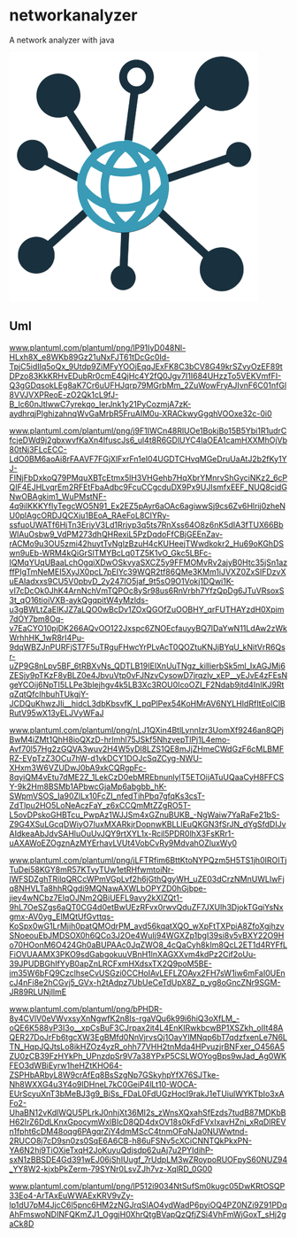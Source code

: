 # networkanalyzer

A network analyzer with java

![logo](src/fr/networkanalyzer/application/app_icon.jpg)

## Uml

www.plantuml.com/plantuml/png/lP91IyD048Nl-HLxh8X_e8WKb89Gz21uNxFJT61tDcGc0Id-TpjC5idIIq5oQx_9Utdp9ZiMFyYOOjEqqJExFK8C3bCV8G49krSZvyOzEF89tDPzo83KkKRHvEDubRr0cmE4QjHc4Y2fQ0Jgv7I1I684UHzzTo5VEKVmfFI-Q3gGDqsokLEg8aK7Cr6uUFHJqrp79MGrbMm_2ZuWowFryAJIvnF6C01nfGl8VVJVXPReoE-zO2Qk1cL9fJ-B_lc60nJtlwwC7yrekqo_IerJnk1y21PyCozmjA7zK-aydhrqjPlghizahnqWvGaMrbR5FruAIM0u-XRACkwyGgqhVOOxe32c-0i0

www.plantuml.com/plantuml/png/j9F1IWCn48RlUOe1BokjBo15B5Ybi1R1udrCfcjeDWd9j2gbxwvfKaXn4IfuscJs6_ul4t8R6GDlUYC4laOEA1camHXXMhOjVb80tNj3FLcECC-LdO0BM6aoAi8rFAAVF7FGjXlFxrFn1eI04UGDTCHvqMGeDruUaAtJ2b2fKy1YJ-FINjFbDxkoQ79PMquXBTcEtmx5lH3VHGehb7HqXbrYMnrvShGyciNKz2_6cPQIF4EJHLvqrEm2RFEtFbaAdbc9FcuCCgcduDX9Px9UJIsmfxEEF_NUQ8cidGNwOBAgkim1_WuPMstNF-4q9ilKKKYfIyTegcWO5N91_Ex2EZ5pAyr6aOAc6agiwwSj9cs6Zv6Hlrij0zheNU0plAgcORDJQCXju1BEoA_RAeFoL8ClYRy-ssfuoUWATf6HjTn3EriyV3Ld1Rrjyp3q5ts7RnXss64O8z6nK5dIA3fTUX66BbWlAuOsbw9_VdPM273dhQHRexiL5PzDqdoFfCBjGEEnZav-rACMo9u3OU5zmi42huytTvNglzBzuH4cKUHeejTWwdkokr2_Hu69oKGhDSwn9uEb-WRM4kQiGrSlTMYBcLq0TZ5K1vO_Gkc5LBFc-IQMqYUqUBaaLchOgqiXDwOSkvyaSXCZ5y9FFMOMvRv2ajyB0Htc35jSn1azffPIgTmNeMEI5XyJX0pcL7pEIYc39WQR2tf86QMe3KMm1iJVXZ0ZxSIFDzvXuEAIadxxs9CU5V0pbvD_2y247lO5jaf_9t5sO9O1Vokj1DQwi1K-vI7cDcOk0JhK4ArnNchVmTQPOc8ySr98us6RnVrbh7YfzQpDg6JTuVRsoxS3t_qO16tioiVXB-aykQgqpitW4yMzlds-u3gBWLtZaEIKJZ7aLQO0wBcDv1ZOxQGOfZuOOBHY_qrFUTHAYzdH0Xpim7dOY7bm8Oq-v7EaCYO10pjDK266AQvOO122Jxspc6ZNOEcfauyyBQ7lDaYwN11LdAw2zWkWrhhHK_1wR8rI4Pu-9dqWBZJnPURFjST7F5uTRguFHwcYrPLvAcT0QOZtuKNJjBYqU_kNitVrR6Qsr-uZP9G8nLpv5BF_6tRBXvNs_QDTLB19IElXnUuTNgz_killierbSk5ml_IxAGJMj6ZESjy9pTKzF8yBLZ0e4JbvuVtp0vFJNzvCysowD7jrqzlv_xEP__yEJvE4zFEsNgeYCOij6NpTI5LLPe3blejhgv4k5LB3Xc3ROU0IcoOZI_F2Ndab9jtd4InIKJ9RtqZqtQfcIhbuhTUkgjY-JCDQuKhwzJIi__hidcL3dbKbsvfK_l_pqPlPex54KoHMrAV6NYLHIdRfItEoIClBRutV95wX13yELJVyWFaJ

www.plantuml.com/plantuml/png/nLJ1QXin4BtlLynnIzr3UomXf9246an8QPjBwM4iZMt1QhH8ioQXzD-hrImhl75JSkf5NhzvepTlPj1L4emo-Avf70l57Hg2zGQVA3wuv2H4W5yDl8LZS1QE8mJjZHmeCWdGzF6cMLBMFRZ-EVpTzZ3OCu7hW-d1vkDCY1DOJcSqZCyg-NWU-XHxm3W6VZUDwJ0bA9xkCQRgpFc-8qyiQM4vEtu7dME2Z_1LekCzD0ebMREbnunlylT5ETOijATuUQaaCyH8FFCSY-9k2Hm8BSMb1APbwcGjaMp6abgbb_hK-SWpmVSOS_Ia90ZlLx10FcZI_nfedTihPbq7gfqKs3csT-ZdTlpu2HO5LoNeAczFaY_z6xCCQmMtZZgRO5T-L5ovDPskoGHBTcu_PwpAz1WJJSm4xGZnuBUKB_-NgWaiw7YaRaFe21bS-Z9G4XSuLGcqDWiyO7IuxMXARkjrDopnwKBLLlEuQKGN3fSrJN_dYgSfdDIJvAIdkeaAbJdvSAHluOuUvJQY9rtXYL1x-Rcil5PDR0lhX3FsKRr1-uAXAWoEZOgznAzMYErhavLVUt4VobCvRy9MdvahOZluxWy0

www.plantuml.com/plantuml/png/jLFTRfim6BttKtoNYPQzm5H5TS1jh0IROITjTuDei58KGY8mR57KTvyTUw1etRHfwmtoiNr-lWFSDZghTRilqQRCcWPmVGpLvf2h6jGthQgyWH_uZE03dCrzNMnUWLIwFjq8NHVLTa8hhRQgdi9MQNawAXWLbOPYZD0hGjbpe-jiey4wNCbz7EIqOJNm2QBiUEFL9avy2kXlZQt1-9hL7OeSZgs6aQT0CG4d0etBwUEzRFvx0rwvQduZF7JXUlh3DjokTGqiYsNxgmx-AV0yg_ElMQtUfGvttqs-KoSpx0wG1LrMjih0patQMOdrPM_avd56kqatXQO_wXpFtTXPpiA8ZfoXgjhzvSNoeouEbJMDSOX0h6QCo3J2Oe4WuIj94WGXZp1bgI39si8v5vBXY22O9Ho70HOonM6O424Gh0aBUPAAc0JqZWO8_4cQaCyh8kIm8QcL2ET1d4RYFfLFiOVUAAMX3PKO9sdGabgokuuVBnH1lnXAGXXvm4kdPz2Cif2oUu-39JPUDBGhIfYyB0apZnLRCFxmHXdsxTX2Q9poM5BE-im35W6bFQ9CzclhseCvUSGzi0CCHoIAvLEFLZOAyx2FH7sW1iw6mFaI0UEncJ4nFi8e2hCGvj5_GVx-h2tAdpz7UbUeCeTdUpX8Z_p_yg8oGncZNr9SGM-JR89RLUNjllmE

www.plantuml.com/plantuml/png/bPHDR-8y4CVlV0eVWvxsyXnNgwfK2n8Is-rgaVQu6k99i6hiQ3oXfLM_-oQE6K588vP3I3o__xpCsBuF3CJrpax2it4L4EnKIRwkbcwBP1XSZkh_oIIt48AQER27DoJrFb6tgcXW3EgBMfd0NnVjrvsQj1OayYIMNqp6bT7qdzfxenLe7N6LTN_HqpJQJtsLo8ikHZOz4yzR_ohh77VHH2tnMda4HPvuzjrBNFxer_O456A5ZU0zCB39FzHYkPh_UPnzdpSr9V7a38YPxP5CSLWOYogBps9wJad_Ag0WKFEO3dWBiEyrw1heHZtKHO64-ZSPHbARbyL8W9crAfEq8BsSzgNp7GSkyhpYfX76SJTke-Nh8WXXG4u3Y4o9lDHneL7kC0GeiP4lLt10-WOCA-EUrScyuXnT3bMeBJ3g9_BiSs_FDaL0FdUGzHocI9rakJ1eTUiulWYKTbIo3xAFo2-UhaBN12vKdlWQU5PLrkJ0nhjXt36MI2s_zWnsXQxahSfEzds7tudB87MDKbBH62IrZ6DdLKnxGpocymWxlBIcD8QD4dxOV18s0kFdFVxIxavHZnj_xRqDlREVn1fpht6cDM48oqg6PAgqrZjY4dmMScC4tnmOFqNJa0NUWwtnd-2RUCO8j7cD9sn0zs0SqE6A6CB-h86uFSNv5cXCiCNNTQkPkxPN-YA6N2hj9TiOXjeTxqH2JoKuyuQdjsdp62uAj7u2PYIdihP-sxN1zBBSDE4Gd391wEJ06jShIUugf_7rUdpLM3wZRoypoRUOFpyS60NUZ94_YY8W2-kjxbPkZerm-79SYNr0LsvZJh7vz-XqlRD_0G00

www.plantuml.com/plantuml/png/lP512i9034NtSufSm0kugc05DwKRtOSQP33Eo4-ArTAxEuWWAExKRV9vZy-lp1dU7pM4JjcC6l5pnc6HM2zNGJrqSlAO4ydWadP6pyiOQ4PZ0NZi9Z91PDqAhFmswoNDINFQKmZJ1_OggjH0XhrQtgBVapQzQfjZSi4VhFmWjGoxT_sHj2gaCk8D
